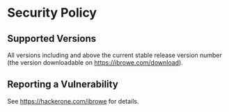 # Security Policy

## Supported Versions

All versions including and above the current stable release version number (the version downloadable on https://ibrowe.com/download).

## Reporting a Vulnerability

See https://hackerone.com/ibrowe for details.
